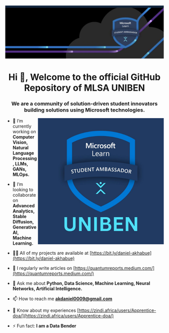 [![MasterHead](https://github.com/mlsauniben/mlsauniben/blob/main/mlsa%20banner.jpg)](https://twitter.com/mlsauniben)
<h1 align="center">Hi 👋, Welcome to the official GitHub Repository of MLSA UNIBEN </h1>
<h3 align="center">We are a community of solution-driven student innovators building solutions using Microsoft technologies.</h3>

<p> <img align="right" alt="Coding" width="400" src="https://github.com/mlsauniben/mlsauniben/blob/main/mlsa%20uniben.jpg"> </p>

- 🔭 I’m currently working on **Computer Vision, Natural Language Processing, LLMs, GANs, MLOps.** 

- 👯 I’m looking to collaborate on **Advanced Analytics, Stable Diffusion, Generative AI, Machine Learning.**

- 👨‍💻 All of my projects are available at [https://bit.ly/daniel-akhabue](https://bit.ly/daniel-akhabue)

- 📝 I regularly write articles on [https://quantumreports.medium.com/](https://quantumreports.medium.com/)

- 💬 Ask me about **Python, Data Science, Machine Learning, Neural Networks, Artificial Intelligence.**

- 📫 How to reach me **akdaniel0009@gmail.com**

- 📄 Know about my experiences [https://zindi.africa/users/Apprentice-doa/](https://zindi.africa/users/Apprentice-doa/)

- ⚡ Fun fact: **I am a Data Bender**

